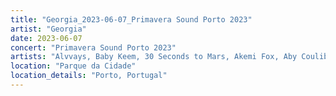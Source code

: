 ```yaml
---
title: "Georgia_2023-06-07_Primavera Sound Porto 2023"
artist: "Georgia"
date: 2023-06-07
concert: "Primavera Sound Porto 2023"
artists: "Alvvays, Baby Keem, 30 Seconds to Mars, Akemi Fox, Aby Coulibaly, Arlo Parks"
location: "Parque da Cidade"
location_details: "Porto, Portugal"
---
```

